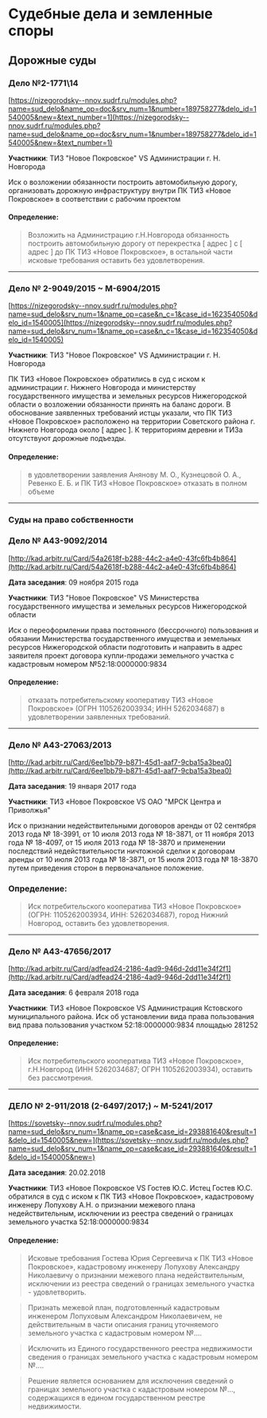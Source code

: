 # Судебные дела и земленные споры


## Дорожные суды

### Дело №2-1771\14
[https://nizegorodsky--nnov.sudrf.ru/modules.php?name=sud_delo&name_op=doc&srv_num=1&number=189758277&delo_id=1540005&new=&text_number=1](https://nizegorodsky--nnov.sudrf.ru/modules.php?name=sud_delo&name_op=doc&srv_num=1&number=189758277&delo_id=1540005&new=&text_number=1)

**Участники**: ТИЗ "Новое Покровское" VS Администрации г. Н. Новгорода

Иск о возложении обязанности построить автомобильную дорогу, организовать дорожную инфраструктуру внутри ПК ТИЗ «Новое Покровское» в соответствии с рабочим проектом

#### Определение: 
> Возложить на Администрацию г.Н.Новгорода обязанность построить автомобильную дорогу от перекрестка [ адрес ] с [ адрес ] до ПК ТИЗ «Новое Покровское», в остальной части исковые требования оставить без удовлетворения.

****

### Дело  № 2-9049/2015 ~ М-6904/2015
[https://nizegorodsky--nnov.sudrf.ru/modules.php?name=sud_delo&srv_num=1&name_op=case&n_c=1&case_id=162354050&delo_id=1540005](https://nizegorodsky--nnov.sudrf.ru/modules.php?name=sud_delo&srv_num=1&name_op=case&n_c=1&case_id=162354050&delo_id=1540005)

**Участники**: ТИЗ "Новое Покровское" VS Администрации г. Н. Новгорода

ПК ТИЗ «Новое Покровское» обратились в суд с иском к администрации г. Нижнего Новгорода и министерству государственного имущества и земельных ресурсов Нижегородской области о возложении обязанности принять на баланс дороги. В обоснование заявленных требований истцы указали, что ПК ТИЗ «Новое Покровское» расположено на территории Советского района г. Нижнего Новгорода около [ адрес ]. К территориям деревни и ТИЗа отсутствуют дорожные подъезды.

#### Определение: 
> в удовлетворении заявления Анянову М. О., Кузнецовой О. А., Ревенко Е. Б. и ПК ТИЗ «Новое Покровское» отказать в полном объеме

****





### Суды на право собственности

### Дело № А43-9092/2014

[http://kad.arbitr.ru/Card/54a2618f-b288-44c2-a4e0-43fc6fb4b864](http://kad.arbitr.ru/Card/54a2618f-b288-44c2-a4e0-43fc6fb4b864)

**Дата заседания**: 09 ноября 2015 года

**Участники**: ТИЗ "Новое Покровское" VS Министерства государственного имущества и земельных ресурсов Нижегородской
области

Иск о переоформлении права постоянного (бессрочного) пользования и обязании Министерства государственного
имущества и земельных ресурсов Нижегородской области подготовить и направить в адрес
заявителя проект договора купли-продажи земельного участка с кадастровым номером №52:18:0000000:9834

#### Определение: 
> отказать потребительскому кооперативу ТИЗ «Новое Покровское» (ОГРН 1105262003934; ИНН 5262034687) в удовлетворении заявленных требований.

******

### Дело № А43-27063/2013

[http://kad.arbitr.ru/Card/6ee1bb79-b871-45d1-aaf7-9cba15a3bea0](http://kad.arbitr.ru/Card/6ee1bb79-b871-45d1-aaf7-9cba15a3bea0)

**Дата заседания**: 19 января 2017 года

**Участники**: ТИЗ «Новое Покровское VS ОАО "МРСК Центра и Приволжья"

Иск о признании недействительными договоров аренды
от 02 сентября 2013 года № 18-3991, от 10 июля 2013 года № 18-3871, от 11 ноября 2013 года №
18-4097, от 15 июля 2013 года № 18-3870 и применении последствий недействительности
ничтожной сделки к договорам аренды от 10 июля 2013 года № 18-3871, от 15 июля 2013 года №
18-3870 путем приведения сторон в первоначальное положение.

### Определение:
> Иск потребительского кооператива ТИЗ «Новое Покровское» (ОГРН: 1105262003934, ИНН:
5262034687), город Нижний Новгород, оставить без удовлетворения.


******


### Дело № А43-47656/2017

[http://kad.arbitr.ru/Card/adfead24-2186-4ad9-946d-2dd11e34f2f1](http://kad.arbitr.ru/Card/adfead24-2186-4ad9-946d-2dd11e34f2f1)

**Дата заседания**: 6 февраля 2018 года

**Участники**: ТИЗ «Новое Покровское VS Администрация Кстовского муниципального района.
Иск об установлении вида права пользования вид права пользования участком 52:18:0000000:9834 площадью 281252

#### Определение: 
> Иск потребительского кооператива ТИЗ «Новое Покровское», г.Н.Новгород (ИНН 5262034687; ОГРН 1105262003934), оставить без рассмотрения.


******


### ДЕЛО № 2-911/2018 (2-6497/2017;) ~ М-5241/2017

[https://sovetsky--nnov.sudrf.ru/modules.php?name=sud_delo&srv_num=1&name_op=case&case_id=293881640&result=1&delo_id=1540005&new=](https://sovetsky--nnov.sudrf.ru/modules.php?name=sud_delo&srv_num=1&name_op=case&case_id=293881640&result=1&delo_id=1540005&new=)

**Дата заседания**: 20.02.2018

**Участники**: ТИЗ «Новое Покровское VS Гостев Ю.С.
Истец Гостев Ю.С. обратился в суд с иском к ПК ТИЗ «Новое Покровское», кадастровому инженеру Лопухову А.Н. о признании межевого плана недействительным, исключении из реестра сведений о границах земельного участка 52:18:0000000:9834

#### Определение: 
> Исковые требования Гостева Юрия Сергеевича к ПК ТИЗ «Новое Покровское», кадастровому инженеру Лопухову Александру Николаевичу о признании межевого плана недействительным, исключении из реестра сведений о границах земельного участка - удовлетворить. 

> Признать межевой план, подготовленный кадастровым инженером Лопуховым Александром Николаевичем, не действительным в части описания границ уточняемого земельного участка с кадастровым номером №....

> Исключить из Единого государственного реестра недвижимости сведения о границах земельного участка с кадастровым номером №....

> Решение является основанием для исключения сведений о границах земельного участка с кадастровым номером №..., содержащихся в едином государственном реестре недвижимости.



